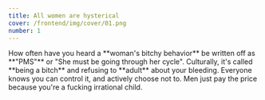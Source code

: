 ```yaml
---
title: All women are hysterical
cover: /frontend/img/cover/01.png
number: 1
---
```


<section class="snap intro"><div class="module">How often have you heard a **woman's bitchy behavior** be written off as **"PMS"** or "She must be going through her cycle". Culturally, it's called **being a bitch** and refusing to **adult** about your bleeding. Everyone knows you can control it, and actively choose not to. Men just pay the price because you're a fucking irrational child.</div></section>
